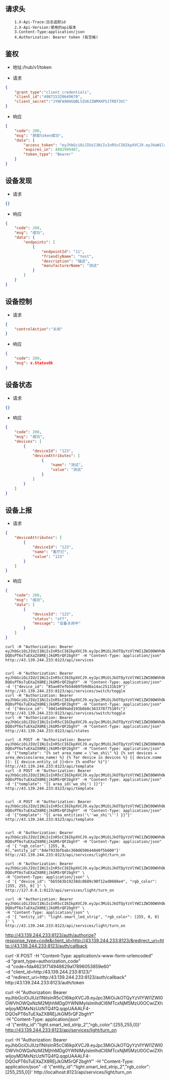 ## 请求头

```http header
    1.X-Api-Trace:日志追踪id
    2.X-Api-Version:使用的api版本
    3.Content-Type:application/json
    4.Authorization: Bearer token (有空格)
```

## 鉴权
- 地址:/hub/v1/token


- 请求
```json
{
    "grant_type":"client_credentials",
    "client_id":"498715320649678",
    "client_secret":"JYNFA9OHGQBL5IU62ZWMXKPS1TRD73VC"
} 
```

- 响应
```json
{
    "code": 200,
    "msg": "获取token成功",
    "data": {
        "access_token": "eyJhbGciOiJIUzI1NiIsInR5cCI6IkpXVCJ9.eyJUaW1lc3RhbXAiOiIyMDIzLTA4LTIxVDE0OjMwOjA3KzA4OjAwIiwiaXNzIjoidmluZXNhaSIsInN1YiI6Im9hdXRoMi4w5o6I5p2DIiwiYXVkIjpbImFwaS5vYXV0aDIuMCJdLCJleHAiOjQ4MDI5OTk0MDcsIm5iZiI6MTY5MjU5OTQwNywiaWF0IjoxNjkyNTk5NDA3LCJqdGkiOiJiMzA1NTBmZi02ZjM0LTQzOGMtYWYzOS1kMTY5OWFiZDkyNDUifQ.M9n11DV2XLKr_k5aKTQ4L4n-Vv8-O4iGwCywVumFU5U",
        "expires_in": 4802999407,
        "token_type": "Bearer"
    }
}
```

## 设备发现

- 请求
```json
{}
```

- 响应
```json
{
    "code": 200,
    "msg": "成功",
    "data": {
        "endpoints": [
            {
                "endpointId": "11",
                "friendlyName": "test",
                "description": "描述",
                "manufacturerName": "测试"
            }
        ]
    }
}
```

## 设备控制

- 请求
```json
{
    "controlAction":"关闭"
}
```

- 响应
```json
{
    "code": 200,
    "msg": x.StatusOk
}
```

## 设备状态

- 请求
```json
{}
```

- 响应
```json
{
    "code": 200,
    "msg": "成功",
    "devices": [
        {
            "deviceId": "123",
            "deviceAttributes": [
                {
                    "name": "测试",
                    "value": "测试"
                }
            ]
        }
    ]
}
```

## 设备上报

- 请求
```json
{
    "deviceAttributes": [
        {
            "deviceId": "123",
            "name": "客厅灯",
            "value": "123"
        }
    ]
}
```

- 响应
```json
{
    "code": 200,
    "msg": "成功",
    "data": [
        {
            "deviceId": "123",
            "status": "off",
            "message": "设备关闭中"
        }
    ]
}
```

```shell
curl -H "Authorization: Bearer eyJhbGciOiJIUzI1NiIsInR5cCI6IkpXVCJ9.eyJpc3MiOiJkOTQyYzVlYWI1ZWI0OWVhOWQxNzM2MjhhMDg0YWNlMyIsImlhdCI6MTcxNjM5MzU0OCwiZXhwIjoyMDMxNzUzNTQ4fQ.qqpUAAALF4-DQOsPT6sTuEXaZX8REjJkGM5rQF2bghY" -H "Content-Type: application/json"  http://43.139.244.233:8123/api/services


curl -H "Authorization: Bearer eyJhbGciOiJIUzI1NiIsInR5cCI6IkpXVCJ9.eyJpc3MiOiJkOTQyYzVlYWI1ZWI0OWVhOWQxNzM2MjhhMDg0YWNlMyIsImlhdCI6MTcxNjM5MzU0OCwiZXhwIjoyMDMxNzUzNTQ4fQ.qqpUAAALF4-DQOsPT6sTuEXaZX8REjJkGM5rQF2bghY" -H "Content-Type: application/json"  -d '{"device_id": "85ae07efb54d69fb9d8a14ac25131b19"}'  http://43.139.244.233:8123/api/services/switch/toggle 
curl -H "Authorization: Bearer eyJhbGciOiJIUzI1NiIsInR5cCI6IkpXVCJ9.eyJpc3MiOiJkOTQyYzVlYWI1ZWI0OWVhOWQxNzM2MjhhMDg0YWNlMyIsImlhdCI6MTcxNjM5MzU0OCwiZXhwIjoyMDMxNzUzNTQ4fQ.qqpUAAALF4-DQOsPT6sTuEXaZX8REjJkGM5rQF2bghY" -H "Content-Type: application/json"  -d '{"device_id": "30d1e889abd193b6b0c36337877510fc"}'  http://43.139.244.233:8123/api/services/switch/toggle 
curl -H "Authorization: Bearer eyJhbGciOiJIUzI1NiIsInR5cCI6IkpXVCJ9.eyJpc3MiOiJkOTQyYzVlYWI1ZWI0OWVhOWQxNzM2MjhhMDg0YWNlMyIsImlhdCI6MTcxNjM5MzU0OCwiZXhwIjoyMDMxNzUzNTQ4fQ.qqpUAAALF4-DQOsPT6sTuEXaZX8REjJkGM5rQF2bghY" -H "Content-Type: application/json"   http://43.139.244.233:8123/api/states

curl -X POST -H "Authorization: Bearer eyJhbGciOiJIUzI1NiIsInR5cCI6IkpXVCJ9.eyJpc3MiOiJkOTQyYzVlYWI1ZWI0OWVhOWQxNzM2MjhhMDg0YWNlMyIsImlhdCI6MTcxNjM5MzU0OCwiZXhwIjoyMDMxNzUzNTQ4fQ.qqpUAAALF4-DQOsPT6sTuEXaZX8REjJkGM5rQF2bghY" -H "Content-Type: application/json"  -d '{"template": "{% set area_name = \"wo_shi\" %} {% set devices = area_devices(area_name) %} {% for device in devices %} {{ device.name }}: {{ device.entity_id }}<br> {% endfor %}"}'  http://43.139.244.233:8123/api/template
curl -X POST -H "Authorization: Bearer eyJhbGciOiJIUzI1NiIsInR5cCI6IkpXVCJ9.eyJpc3MiOiJkOTQyYzVlYWI1ZWI0OWVhOWQxNzM2MjhhMDg0YWNlMyIsImlhdCI6MTcxNjM5MzU0OCwiZXhwIjoyMDMxNzUzNTQ4fQ.qqpUAAALF4-DQOsPT6sTuEXaZX8REjJkGM5rQF2bghY" -H "Content-Type: application/json"  -d '{"template": "{{ area_id('wo_shi') }}"}'  http://43.139.244.233:8123/api/template


curl -X POST -H "Authorization: Bearer eyJhbGciOiJIUzI1NiIsInR5cCI6IkpXVCJ9.eyJpc3MiOiJkOTQyYzVlYWI1ZWI0OWVhOWQxNzM2MjhhMDg0YWNlMyIsImlhdCI6MTcxNjM5MzU0OCwiZXhwIjoyMDMxNzUzNTQ4fQ.qqpUAAALF4-DQOsPT6sTuEXaZX8REjJkGM5rQF2bghY" -H "Content-Type: application/json" -d '{"template": "{{ area_entities('\''wo_shi'\'') }}"}' http://43.139.244.233:8123/api/template


curl -H "Authorization: Bearer eyJhbGciOiJIUzI1NiIsInR5cCI6IkpXVCJ9.eyJpc3MiOiJkOTQyYzVlYWI1ZWI0OWVhOWQxNzM2MjhhMDg0YWNlMyIsImlhdCI6MTcxNjM5MzU0OCwiZXhwIjoyMDMxNzUzNTQ4fQ.qqpUAAALF4-DQOsPT6sTuEXaZX8REjJkGM5rQF2bghY" -H "Content-Type: application/json"  -d '{ "rgb_color": [255, 0, 0],"entity_id":"8de7933bfbabc360d650644840f5b600"}'  http://43.139.244.233:8123/api/services/light/turn_on 

curl -H "Authorization: Bearer eyJhbGciOiJIUzI1NiIsInR5cCI6IkpXVCJ9.eyJpc3MiOiJkOTQyYzVlYWI1ZWI0OWVhOWQxNzM2MjhhMDg0YWNlMyIsImlhdCI6MTcxNjM5MzU0OCwiZXhwIjoyMDMxNzUzNTQ4fQ.qqpUAAALF4-DQOsPT6sTuEXaZX8REjJkGM5rQF2bghY" \
-H "Content-Type: application/json" \
-d '{ "device_id": "bb5563b19238dc8689c90f12ad0608e4", "rgb_color": [255, 255, 0] }' \
http://127.0.0.1:8123/api/services/light/turn_on

curl -H "Authorization: Bearer eyJhbGciOiJIUzI1NiIsInR5cCI6IkpXVCJ9.eyJpc3MiOiJkOTQyYzVlYWI1ZWI0OWVhOWQxNzM2MjhhMDg0YWNlMyIsImlhdCI6MTcxNjM5MzU0OCwiZXhwIjoyMDMxNzUzNTQ4fQ.qqpUAAALF4-DQOsPT6sTuEXaZX8REjJkGM5rQF2bghY" \
-H "Content-Type: application/json" \
-d '{ "entity_id": "light.smart_led_strip", "rgb_color": [255, 0, 0] }' \
http://43.139.244.233:8123/api/services/light/turn_on
```

http://43.139.244.233:8123/auth/authorize?response_type=code&client_id=http://43.139.244.233:8123/&redirect_uri=http://43.139.244.233:8123/auth/callback

curl -X POST -H "Content-Type: application/x-www-form-urlencoded" \
-d "grant_type=authorization_code" \
-d "code=fda4623f714948629a17896053859e60" \
-d "client_id=http:/43.139.244.233:8123/" \
-d "redirect_uri=http:/43.139.244.233:8123/auth/callback" \
http:/43.139.244.233:8123/auth/token


curl -H "Authorization: Bearer eyJhbGciOiJIUzI1NiIsInR5cCI6IkpXVCJ9.eyJpc3MiOiJkOTQyYzVlYWI1ZWI0OWVhOWQxNzM2MjhhMDg0YWNlMyIsImlhdCI6MTcxNjM5MzU0OCwiZXhwIjoyMDMxNzUzNTQ4fQ.qqpUAAALF4-DQOsPT6sTuEXaZX8REjJkGM5rQF2bghY" \
-H "Content-Type: application/json" \
-d '{"entity_id":"light.smart_led_strip_2","rgb_color":[255,255,0]}' \
http://43.139.244.233:8123/api/services/light/turn_on

curl -H "Authorization: Bearer eyJhbGciOiJIUzI1NiIsInR5cCI6IkpXVCJ9.eyJpc3MiOiJkOTQyYzVlYWI1ZWI0OWVhOWQxNzM2MjhhMDg0YWNlMyIsImlhdCI6MTcxNjM5MzU0OCwiZXhwIjoyMDMxNzUzNTQ4fQ.qqpUAAALF4-DQOsPT6sTuEXaZX8REjJkGM5rQF2bghY" -H "Content-Type: application/json" -d '{"entity_id":"light.smart_led_strip_2","rgb_color":[255,255,0]}' http://localhost:8123/api/services/light/turn_on
